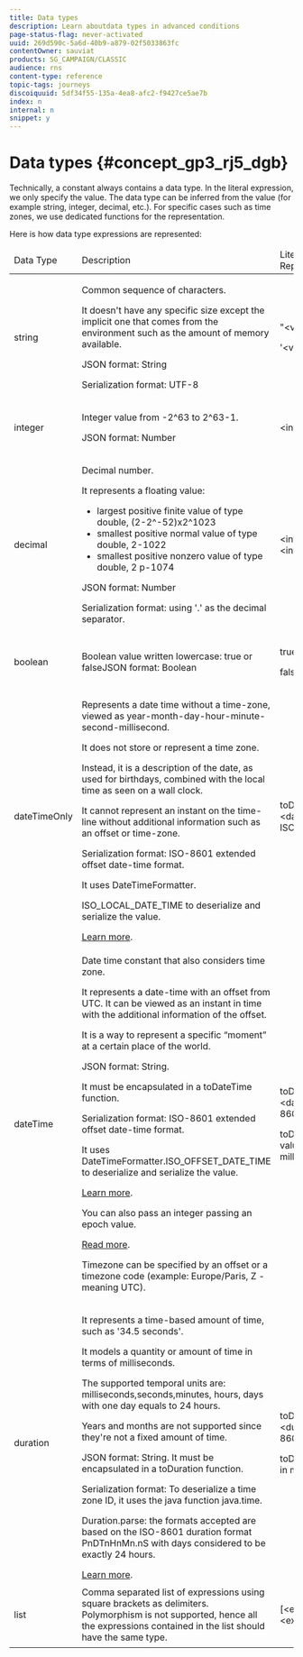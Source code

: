 ```yaml
---
title: Data types
description: Learn aboutdata types in advanced conditions
page-status-flag: never-activated
uuid: 269d590c-5a6d-40b9-a879-02f5033863fc
contentOwner: sauviat
products: SG_CAMPAIGN/CLASSIC
audience: rns
content-type: reference
topic-tags: journeys
discoiquuid: 5df34f55-135a-4ea8-afc2-f9427ce5ae7b
index: n
internal: n
snippet: y
---
```


# Data types {#concept_gp3_rj5_dgb}

Technically, a constant always contains a data type. In the literal expression, we only specify the value. The data type can be inferred from the value (for example string, integer, decimal, etc.). For specific cases such as time zones, we use dedicated functions for the representation. 

Here is how data type expressions are represented:

<table>
    <thead>
        <tr>
        <td>Data Type</td>
        <td>Description</td>
        <td>Literal Representation</td>
        <td>Example</td>
        </tr>
    </thead>
    <tbody>
    <tr>
        <td>string</td>
        <td><p>Common sequence of characters.</p><p>It doesn't have any specific size except the implicit one that comes from the environment such as the amount of memory available.</p><p>JSON format: String</p><p>Serialization format: UTF-8</p></td>
        <td><p>"&lt;value&gt;"</p><p>'&lt;value&gt;'</p></td>
        <td><p><pre>"hello world"</pre></p><p><pre>'hello world'</pre></p></td>
    </tr>
    <tr>
        <td>integer</td>
        <td><p>Integer value from -2^63 to 2^63-1.</p><p>JSON format: Number</p></td>
        <td>&lt;integer value&gt;</td>
        <td><p><pre>42</pre></p></td>
    </tr>
    <tr>
        <td>decimal</td>
        <td><p>Decimal number.</p>It represents a floating value:<ul><li>largest positive finite value of type double, (2-2^-52)x2^1023</li><li>smallest positive normal value of type double, 2-1022</li><li>smallest positive nonzero value of type double, 2 p-1074</li></ul></p><p>JSON format: Number</p><p>Serialization format: using '.' as the decimal separator.</p></td>
        <td>&lt;integer value&gt;.&lt;integer value&gt;</td>
        <td><p><pre>3.14</pre></p></td>
    </tr>
    <tr>
        <td>boolean</td>
        <td>Boolean value written lowercase: true or falseJSON format: Boolean</td>
        <td><p>true</p><p>false</p></td>
        <td><p><pre>true</pre></p></td>
    </tr>
    <tr>
        <td>dateTimeOnly</td>
        <td><p>Represents a date time without a time-zone, viewed as year-month-day-hour-minute-second-millisecond.</p><p>It does not store or represent a time zone.</p><p>Instead, it is a description of the date, as used for birthdays, combined with the local time as seen on a wall clock.</p><p>It cannot represent an instant on the time-line without additional information such as an offset or time-zone.</p><p>Serialization format: ISO-8601 extended offset date-time format.</p><p>It uses DateTimeFormatter.</p><p>ISO_LOCAL_DATE_TIME to deserialize and serialize the value.</p> <a href="https://docs.oracle.com/javase/8/docs/api/java/time/format/DateTimeFormatter.html#ISO_LOCAL_DATE_TIME">Learn more</a>.</td>
        <td><p>toDateTimeOnly("&lt;dateTimeOnly in ISO-8601 format&gt;")</p></td>
        <td><p><pre>toDateTimeOnly("1977-04-22T06:00:00")</pre></p><p>Example of serialized dateTimeOnly:</p><p>2011-12-03T15:15:30</p></td>
    </tr>
    <tr>
        <td>dateTime</td>
        <td><p>Date time constant that also considers time zone.</p><p>It represents a date-time with an offset from UTC. It can be viewed as an instant in time with the additional information of the offset. </p><p>It is a way to represent a specific “moment” at a certain place of the world.</p><p>JSON format: String.</p><p> It must be encapsulated in a toDateTime function.</p><p>
        Serialization format: ISO-8601 extended offset date-time format.</p><p> It uses DateTimeFormatter.ISO_OFFSET_DATE_TIME to deserialize and serialize the value.</p> <a href="https://docs.oracle.com/javase/8/docs/api/java/time/format/DateTimeFormatter.html#ISO_OFFSET_DATE_TIME">Learn more</a>. 
        <p>You can also pass an integer passing an epoch value.</p> <a href="https://www.epochconverter.com/">Read more</a>.</p>
        <p>Timezone can be specified by an offset or a timezone code (example: Europe/Paris, Z - meaning UTC).</p></td>
        <td><p>toDateTime("&lt;dateTime in ISO-8601 format&gt;")</p>
        <p>toDateTime(&lt;integer value of an epoch in milliseconds&gt;)</p></td>
        <td><p><pre>toDateTime("1977-04-22T06:00:00Z")</pre></p><p><pre>toDateTime("2011-12-03T15:15:30Z")</pre></p><p><pre>toDateTime("2011-12-03T15:15:30.123Z")</pre></p><p><pre>toDateTime("2011-12-03T15:15:30.123+02:00")</pre></p><p><pre>toDateTime("2011-12-03T15:15:30.123-00:20")</pre></p><p><pre> toDateTime(1560762190189)</pre></p></td>
    </tr>
    <tr>
        <td>duration</td>
        <td><p>It represents a time-based amount of time, such as '34.5 seconds'.</p><p> It models a quantity or amount of time in terms of milliseconds.</p><p>The supported temporal units are: milliseconds,seconds,minutes, hours, days with one day equals to 24 hours.</p><p> Years and months are not supported since they're not a fixed amount of time.</p><p>JSON format: String. It must be encapsulated in a toDuration function.</p><p>Serialization format: To deserialize a time zone ID, it uses the java function java.time.</p><p>Duration.parse: the formats accepted are based on the ISO-8601 duration format PnDTnHnMn.nS with days considered to be exactly 24 hours.</p><a href="https://docs.oracle.com/javase/8/docs/api/java/time/Duration.html#parse-java.lang.CharSequence-">Learn more</a>.</td>
        <td><p>toDuration("&lt;duration in ISO-8601 format&gt;")</p><p>toDuration(&lt;duration in milliseconds&gt;)</p></td>
        <td><code>toDuration("PT5S") // 5 seconds</code><code>toDuration(500) // 500mstoDuration("PT20.345S") -- parses as "20.345 seconds"</code><code>toDuration("PT15M") -- parses as "15 minutes" (where a minute is 60 seconds)</code><code>toDuration("PT10H") -- parses as "10 hours" (where an hour is 3600 seconds)</code><code>toDuration("P2D") -- parses as "2 days" (where a day is 24 hours or 86400 seconds)</code><code>toDuration("P2DT3H4M") -- parses as "2 days, 3 hours and 4 minutes"</code><code>toDuration("P-6H3M") -- parses as "-6 hours and +3 minutes"</code><code>toDuration("-P6H3M") -- parses as "-6 hours and -3 minutes"</code><code>toDuration("-P-6H+3M") -- parses as "+6 hours and -3 minutes"</code></td>
    </tr>
    <tr>
        <td>list</td>
        <td>Comma separated list of expressions using square brackets as delimiters. Polymorphism is not supported, hence all the expressions contained in the list should have the same type.</td>
        <td>[&lt;expression&gt;, &lt;expression&gt;, ... ]</td>
        <td><p><pre>["value1","value2"]</pre></p><p><pre>[3,5]</pre></p><p><pre>[toDuration(500),toDuration(800)]</pre></p></td>
    </tr>
    </tbody>
</table>
